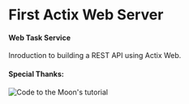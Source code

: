 # First Actix Web Server
#### Web Task Service

Inroduction to building a REST API using Actix Web.

#### Special Thanks:

![Code to the Moon's tutorial][def]

[def]: https://www.youtube.com/watch?v=L8tWKqSMKUI&t=294s